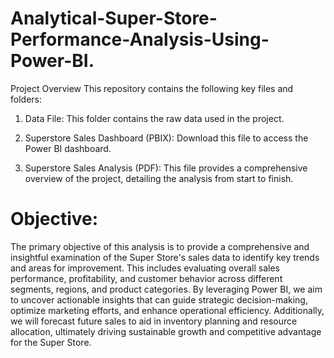 # Analytical-Super-Store-Performance-Analysis-Using-Power-BI.

Project Overview
This repository contains the following key files and folders:

1. Data File: This folder contains the raw data used in the project.
   
2. Superstore Sales Dashboard (PBIX): Download this file to access the Power BI dashboard.
   
3. Superstore Sales Analysis (PDF): This file provides a comprehensive overview of the project, detailing the analysis from start to finish.

# Objective:
The primary objective of this analysis is to provide a comprehensive and insightful examination 
of the Super Store's sales data to identify key trends and areas for improvement. This includes 
evaluating overall sales performance, profitability, and customer behavior across different 
segments, regions, and product categories. By leveraging Power BI, we aim to uncover 
actionable insights that can guide strategic decision-making, optimize marketing efforts, and 
enhance operational efficiency. Additionally, we will forecast future sales to aid in inventory 
planning and resource allocation, ultimately driving sustainable growth and competitive 
advantage for the Super Store.


